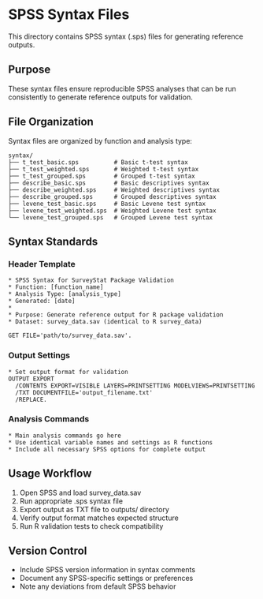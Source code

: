 # SPSS Syntax Files

This directory contains SPSS syntax (.sps) files for generating reference outputs.

## Purpose

These syntax files ensure reproducible SPSS analyses that can be run consistently to generate reference outputs for validation.

## File Organization

Syntax files are organized by function and analysis type:

```
syntax/
├── t_test_basic.sps          # Basic t-test syntax
├── t_test_weighted.sps       # Weighted t-test syntax  
├── t_test_grouped.sps        # Grouped t-test syntax
├── describe_basic.sps        # Basic descriptives syntax
├── describe_weighted.sps     # Weighted descriptives syntax
├── describe_grouped.sps      # Grouped descriptives syntax
├── levene_test_basic.sps     # Basic Levene test syntax
├── levene_test_weighted.sps  # Weighted Levene test syntax
└── levene_test_grouped.sps   # Grouped Levene test syntax
```

## Syntax Standards

### Header Template
```spss
* SPSS Syntax for SurveyStat Package Validation
* Function: [function_name]
* Analysis Type: [analysis_type]  
* Generated: [date]
* 
* Purpose: Generate reference output for R package validation
* Dataset: survey_data.sav (identical to R survey_data)

GET FILE='path/to/survey_data.sav'.
```

### Output Settings
```spss
* Set output format for validation
OUTPUT EXPORT
  /CONTENTS EXPORT=VISIBLE LAYERS=PRINTSETTING MODELVIEWS=PRINTSETTING
  /TXT DOCUMENTFILE='output_filename.txt'
  /REPLACE.
```

### Analysis Commands
```spss
* Main analysis commands go here
* Use identical variable names and settings as R functions
* Include all necessary SPSS options for complete output
```

## Usage Workflow

1. Open SPSS and load survey_data.sav
2. Run appropriate .sps syntax file
3. Export output as TXT file to outputs/ directory
4. Verify output format matches expected structure
5. Run R validation tests to check compatibility

## Version Control

- Include SPSS version information in syntax comments
- Document any SPSS-specific settings or preferences
- Note any deviations from default SPSS behavior